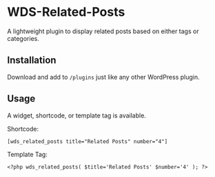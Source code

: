 # WDS-Related-Posts
A lightweight plugin to display related posts based on either tags or categories.

## Installation
Download and add to `/plugins` just like any other WordPress plugin.

## Usage
A widget, shortcode, or template tag is available.

Shortcode:

`[wds_related_posts title="Related Posts" number="4"]`

Template Tag:

`<?php wds_related_posts( $title='Related Posts' $number='4' ); ?>`

